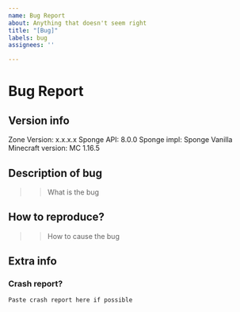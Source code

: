 ```yaml
---
name: Bug Report
about: Anything that doesn't seem right
title: "[Bug]"
labels: bug
assignees: ''

---
```


# Bug Report

## Version info

Zone Version: x.x.x.x
Sponge API: 8.0.0
Sponge impl: Sponge Vanilla
Minecraft version: MC 1.16.5

## Description of bug

>> What is the bug

## How to reproduce?

>> How to cause the bug

## Extra info

### Crash report?

```txt
Paste crash report here if possible
```
